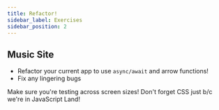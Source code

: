 ```yaml
---
title: Refactor!
sidebar_label: Exercises
sidebar_position: 2
---
```

<!-- markdownlint-disable no-inline-html no-trailing-punctuation -->
## Music Site

* Refactor your current app to use `async/await` and arrow functions!
* Fix any lingering bugs

Make sure you're testing across screen sizes! Don't forget CSS just b/c we're in JavaScript Land!
